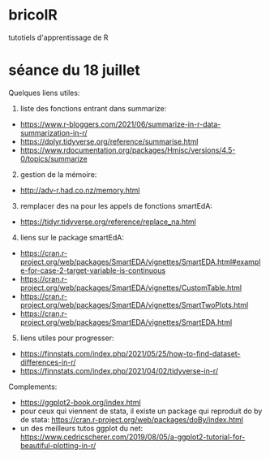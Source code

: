 # bricolR
tutotiels d'apprentissage de R
# séance du 18 juillet
Quelques liens utiles:

1) liste des fonctions entrant dans summarize:
  - https://www.r-bloggers.com/2021/06/summarize-in-r-data-summarization-in-r/
  - https://dplyr.tidyverse.org/reference/summarise.html
  - https://www.rdocumentation.org/packages/Hmisc/versions/4.5-0/topics/summarize
2) gestion de la mémoire:
  - http://adv-r.had.co.nz/memory.html
3) remplacer des na pour les appels de fonctions smartEdA:
  - https://tidyr.tidyverse.org/reference/replace_na.html
4) liens sur le package smartEdA:
  - https://cran.r-project.org/web/packages/SmartEDA/vignettes/SmartEDA.html#example-for-case-2-target-variable-is-continuous
  - https://cran.r-project.org/web/packages/SmartEDA/vignettes/CustomTable.html
  - https://cran.r-project.org/web/packages/SmartEDA/vignettes/SmartTwoPlots.html
  - https://cran.r-project.org/web/packages/SmartEDA/vignettes/SmartEDA.html
5) liens utiles pour progresser:
  - https://finnstats.com/index.php/2021/05/25/how-to-find-dataset-differences-in-r/
  - https://finnstats.com/index.php/2021/04/02/tidyverse-in-r/

Complements:
  - https://ggplot2-book.org/index.html
  - pour ceux qui viennent de stata, il existe un package qui reproduit do by de stata: https://cran.r-project.org/web/packages/doBy/index.html
  - un des meilleurs tutos ggplot du net: https://www.cedricscherer.com/2019/08/05/a-ggplot2-tutorial-for-beautiful-plotting-in-r/
